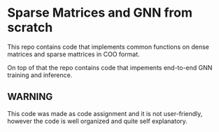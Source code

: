 # Sparse Matrices and GNN from scratch

This repo contains code that implements common functions on dense matrices and sparse mattrices in COO format.

On top of that the repo contains code that impements end-to-end GNN training and inference.

## WARNING

This code was made as code assignment and it is not user-friendly, however the code is well organized and quite self explanatory.
